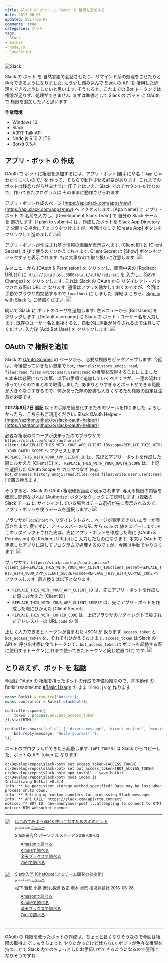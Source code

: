 ```yaml
---
title: Slack の ボット に OAuth で 権限を追加する
date: 2017-06-01
updated: 2017-06-07
comments: true
categories: ボット
tags:
- Slack
- Botkit
- Node.js
- JavaScript
---
```


![](/assets/slack/slack.png "Slack")

Slack の ボット を 自然言語で会話させたり、リマインド系の処理をさせたりと色々できるようになりました. もう少し踏み込んで [Slack の API](https://api.slack.com/methods) を 活用した処理をできるようにしたいと思います. そうなると、これまでの Bot トークンでは権限が足りず、処理ができません. まずは準備として Slack の ボット に OAuth で 権限を追加したいと思います.


**作業環境**
- Windows 10
- Slack
- A3RT Talk API
- Node.js 6.10.2 LTS
- Botkit 0.5.4


## アプリ・ボット の 作成
OAuth で ボットに権限を追加するには、アプリ・ボット(勝手に命名！ `App` じゃ わかりにくいので.) を 作って、そちらで動作させる必要があります. これまでのボットは残念ながらサヨナラに (T_T とはいえ、Slack でのアカウントだけなので、作ってきたプログラムは そのままに動作させられます.

アプリ・ボット作成のページ [https://api.slack.com/apps/new](https://api.slack.com/apps/new) へ アクセスします.
[App Name] に アプリ・ボット の 名前を入力し、[Development Slack Team] で 自分の Slack チーム を 選択します.
[I plan to submit~] は、作成したボットを Slack App Directory で 公開する場合にチェックをつけますが、今回はなしで [Create App] ボタンをクリックして進めました.
![](/assets/slack/oauth/01.png)

アプリ・ボットが作成され基本情報の画面が表示されます. [Client ID] と [Client Secret] は 後で使うのでひかえておきます. Client Secret は [Show] ボタンをクリックすると表示されます. 特に大事なので取り扱いに注意します.
![](/assets/slack/oauth/02.png)

左メニューから [OAuth & Permission] を クリックし、画面中央の [Redirect URL(s)] に `http://localhost:3000/slack/auth/redirect` を 入力し、[Save Changes] を クリックします.
これは Slack の OAuth から リダイレクト・バックされる際の URL に なります. 通常はアプリを動かしておくのですが、今回は手動でブラウザ内完結するので `localhost` に しました. 詳細は こちら、[Sign in with Slack](https://api.slack.com/docs/sign-in-with-slack) も ご参照ください.
![](/assets/slack/oauth/03.png)

続いて Slack に ボットのユーザを追加します. 左メニューから [Bot Users] を クリックします.
[Default username] に Slack の ボット・ユーザー名を入力します. 既存のユーザー名と重複すると、自動的に連番が付与されるので注意してください.
入力後 [Add Bot User] を クリックします.
![](/assets/slack/oauth/04.png)


## OAuth で 権限を追加
Slack の [OAuth Scopes](https://api.slack.com/docs/oauth-scopes) の ページから、必要な権限をピックアップします. 今回は、今後使っていきたい想定で `bot`, `channels:history` ,`emoji:read`, `files:read`, `files:write:user`, `users:read` の権限を取得することにしました.
※ 本来は必要になり次第、以下の手順で追加していくべきですが、一連の流れで作っていくのでまとめて取得しました. あまりとりすぎるとボットができる範囲が大きくなりすぎるので、何かあった際の影響も大きくなるため権限の設定は注意が必要です.

**2017年6月7日 追記**
以下の手順を簡易化するためのツールを作りました. よろしかったら、こちらもご利用ください.
Slack OAuth Helper - [https://azriton.github.io/slack-oauth-helper/](https://azriton.github.io/slack-oauth-helper/)

必要な権限のスコープが決まったのでブラウザで `https://slack.com/oauth/authorize?client_id=REPLACE_THIS_WITH_YOUR_APP_CLIENT_ID&scope=REPLACE_THIS_WITH_YOUR_OAUTH_SCOPE` へ アクセスします.
`REPLACE_THIS_WITH_YOUR_APP_CLIENT_ID` は、先ほどアプリ・ボットを作成した際にひかえた [Client ID] を、
`REPLACE_THIS_WITH_YOUR_OAUTH_SCOPE` は、上記で選択した OAuth Scope を カンマつなぎ (e.g. `bot,channels:history,emoji:read,files:read,files:write:user,users:read`)で置き換えます.

そうすると、Slack の OAuth 権限確認画面が表示されます. 与える権限の内容を確認し問題なければ [Authorize] ボタンをクリックして認可します. (複数の Slack チーム に サインインしている場合はチーム選択が先に表示されるので、アプリ・ボットを使うチームを選択します.)
![](/assets/slack/oauth/05.png)

ブラウザが `localhost` へ リダイレクトされ、ページが表示できないエラーが表示されます. 慌てずに、アドレスバー の URL から `code` の 値をコピーします.
※ このリダイレクトされた先は、先にアプリ・ボットを作成した際に [OAuth & Permission] の [Redirect URL(s)] に 入力したものになります. 本来は OAuth で 連携したアプリに戻してプログラムで処理するのですが、今回は手動でやりきります.
![](/assets/slack/oauth/06.png)

ブラウザで、`https://slack.com/api/oauth.access?client_id=REPLACE_THIS_WITH_YOUR_APP_CLIENT_ID&client_secret=REPLACE_THIS_WITH_YOUR_APP_CLIENT_SECRET&code=REPLACE_THIS_WITH_COPYED_CODE` へ アクセスします.
置き換えは以下となります.
- `REPLACE_THIS_WITH_YOUR_APP_CLIENT_ID` は、先にアプリ・ボットを作成した際にひかえた [Client ID]
- `REPLACE_THIS_WITH_YOUR_APP_CLIENT_SECRET` は、先にアプリ・ボットを作成した際にひかえた [Client Secret]
- `REPLACE_THIS_WITH_COPYED_CODE` は、上記ブラウザのリダイレクトで戻されたアドレスバーの URL `code` の 値

正しく入力できるとトークンが含まれた JSON が 返ります. `access_token` と `bot_access_token` を、それぞれひかえておきます.
`access_token` は Slack の API を 呼び出す際に使うトークンで、`bot_access_token` は ボットを起動する際に使用するトークン(これまで使ってきたトークンと同じ位置づけ) です.
![](/assets/slack/oauth/07.png)


## とりあえず、ボット を 起動
今回は OAuth の 権限を持ったボットの作成で準備段階なので、基本動作 の Botkit readme.md [#Basic Usage](https://github.com/howdyai/botkit/blob/master/docs/readme.md#basic-usage) の まま `index.js` を 作ります.
```javascript
const Botkit = require('botkit');
const controller = Botkit.slackbot();

controller.spawn({
    token : process.env.bot_access_token
}).startRTM();

controller.hears('hello', [ 'direct_message', 'direct_mention', 'mention' ], (bot, message) => {
    bot.reply(message, 'Hello yourself.');
});
```

ボットのプログラムができたら起動します.
`[API_TOKEN]` は Slack からコピーした、ボットの API Token に なります.
```shell-session
c:\Develop\repos\slack-bot> set access_token=[ACCESS_TOKEN]
c:\Develop\repos\slack-bot> set bot_access_token=[BOT_ACCESS_TOKEN]
c:\Develop\repos\slack-bot> npm install --save botkit
c:\Develop\repos\slack-bot> node index.js
Initializing Botkit v0.5.4
info: ** No persistent storage method specified! Data may be lost when process shuts down.
info: ** Setting up custom handlers for processing Slack messages
info: ** API CALL: https://slack.com/api/rtm.connect
notice: ** BOT ID: dev-anonymous-poet ...attempting to connect to RTM!
notice: RTM websocket opened
```



- - - -
<div class="booklink-box" style="text-align:left;padding-bottom:20px;font-size:small;/zoom: 1;overflow: hidden;"><div class="booklink-image" style="float:left;margin:0 15px 10px 0;"><a href="//af.moshimo.com/af/c/click?a_id=860699&p_id=170&pc_id=185&pl_id=4062&s_v=b5Rz2P0601xu&url=http%3A%2F%2Fwww.amazon.co.jp%2Fexec%2Fobidos%2FASIN%2F4893623265" target="_blank" ><img src="https://images-fe.ssl-images-amazon.com/images/I/51SYfM4adrL._SL160_.jpg" style="border: none;" /></a><img src="//i.moshimo.com/af/i/impression?a_id=860699&p_id=170&pc_id=185&pl_id=4062" width="1" height="1" style="border:none;"></div><div class="booklink-info" style="line-height:120%;/zoom: 1;overflow: hidden;"><div class="booklink-name" style="margin-bottom:10px;line-height:120%"><a href="//af.moshimo.com/af/c/click?a_id=860699&p_id=170&pc_id=185&pl_id=4062&s_v=b5Rz2P0601xu&url=http%3A%2F%2Fwww.amazon.co.jp%2Fexec%2Fobidos%2FASIN%2F4893623265" target="_blank" >はじめてみようSlack 使いこなすための31のヒント</a><img src="//i.moshimo.com/af/i/impression?a_id=860699&p_id=170&pc_id=185&pl_id=4062" width="1" height="1" style="border:none;"><div class="booklink-powered-date" style="font-size:8pt;margin-top:5px;font-family:verdana;line-height:120%">posted with <a href="https://yomereba.com" rel="nofollow" target="_blank">ヨメレバ</a></div></div><div class="booklink-detail" style="margin-bottom:5px;">Slack研究会 パーソナルメディア 2016-08-03    </div><div class="booklink-link2" style="margin-top:10px;"><div class="shoplinkamazon" style="margin-right:5px;background: url('//img.yomereba.com/yl.gif') 0 0 no-repeat;padding: 2px 0 2px 18px;white-space: nowrap;"><a href="//af.moshimo.com/af/c/click?a_id=860699&p_id=170&pc_id=185&pl_id=4062&s_v=b5Rz2P0601xu&url=http%3A%2F%2Fwww.amazon.co.jp%2Fexec%2Fobidos%2FASIN%2F4893623265" target="_blank" >Amazonで調べる</a><img src="//i.moshimo.com/af/i/impression?a_id=860699&p_id=170&pc_id=185&pl_id=4062" width="1" height="1" style="border:none;"></div><div class="shoplinkkindle" style="margin-right:5px;background: url('//img.yomereba.com/yl.gif') 0 0 no-repeat;padding: 2px 0 2px 18px;white-space: nowrap;"><a href="//af.moshimo.com/af/c/click?a_id=860699&p_id=170&pc_id=185&pl_id=4062&s_v=b5Rz2P0601xu&url=http%3A%2F%2Fwww.amazon.co.jp%2Fexec%2Fobidos%2FASIN%2FB01L7HCBT2%2F" target="_blank" >Kindleで調べる</a><img src="//i.moshimo.com/af/i/impression?a_id=860699&p_id=170&pc_id=185&pl_id=4062" width="1" height="1" style="border:none;"></div><div class="shoplinkrakuten" style="margin-right:5px;background: url('//img.yomereba.com/yl.gif') 0 -50px no-repeat;padding: 2px 0 2px 18px;white-space: nowrap;"><a href="//af.moshimo.com/af/c/click?a_id=862013&p_id=56&pc_id=56&pl_id=637&s_v=b5Rz2P0601xu&url=http%3A%2F%2Fbooks.rakuten.co.jp%2Frb%2F14364488%2F" target="_blank" >楽天ブックスで調べる</a><img src="//i.moshimo.com/af/i/impression?a_id=862013&p_id=56&pc_id=56&pl_id=637" width="1" height="1" style="border:none;"></div>            <div class="shoplinkseven" style="margin-right:5px;background: url('//img.yomereba.com/yl.gif') 0 -100px no-repeat;padding: 2px 0 2px 18px;white-space: nowrap;"><a href="//af.moshimo.com/af/c/click?a_id=860693&p_id=932&pc_id=1188&pl_id=12456&s_v=b5Rz2P0601xu&url=http%3A%2F%2F7net.omni7.jp%2Fsearch%2F%3FsearchKeywordFlg%3D1%26keyword%3D4-89-362326-3%2520%257C%25204-893-62326-3%2520%257C%25204-8936-2326-3%2520%257C%25204-89362-326-3%2520%257C%25204-893623-26-3%2520%257C%25204-8936232-6-3" target="_blank" >7netで調べる<img src="//i.moshimo.com/af/i/impression?a_id=860693&p_id=932&pc_id=1188&pl_id=12456" width="1" height="1" style="border:none;"></a></div>                          </div></div><div class="booklink-footer" style="clear: left"></div></div>

<div class="booklink-box" style="text-align:left;padding-bottom:20px;font-size:small;/zoom: 1;overflow: hidden;"><div class="booklink-image" style="float:left;margin:0 15px 10px 0;"><a href="//af.moshimo.com/af/c/click?a_id=860699&p_id=170&pc_id=185&pl_id=4062&s_v=b5Rz2P0601xu&url=http%3A%2F%2Fwww.amazon.co.jp%2Fexec%2Fobidos%2FASIN%2F4774182389" target="_blank" ><img src="https://images-fe.ssl-images-amazon.com/images/I/51g9K9r7quL._SL160_.jpg" style="border: none;" /></a><img src="//i.moshimo.com/af/i/impression?a_id=860699&p_id=170&pc_id=185&pl_id=4062" width="1" height="1" style="border:none;"></div><div class="booklink-info" style="line-height:120%;/zoom: 1;overflow: hidden;"><div class="booklink-name" style="margin-bottom:10px;line-height:120%"><a href="//af.moshimo.com/af/c/click?a_id=860699&p_id=170&pc_id=185&pl_id=4062&s_v=b5Rz2P0601xu&url=http%3A%2F%2Fwww.amazon.co.jp%2Fexec%2Fobidos%2FASIN%2F4774182389" target="_blank" >Slack入門 [ChatOpsによるチーム開発の効率化]</a><img src="//i.moshimo.com/af/i/impression?a_id=860699&p_id=170&pc_id=185&pl_id=4062" width="1" height="1" style="border:none;"><div class="booklink-powered-date" style="font-size:8pt;margin-top:5px;font-family:verdana;line-height:120%">posted with <a href="https://yomereba.com" rel="nofollow" target="_blank">ヨメレバ</a></div></div><div class="booklink-detail" style="margin-bottom:5px;">松下 雅和,小島 泰洋,長瀬 敦史,坂本 卓巳 技術評論社 2016-06-28    </div><div class="booklink-link2" style="margin-top:10px;"><div class="shoplinkamazon" style="margin-right:5px;background: url('//img.yomereba.com/yl.gif') 0 0 no-repeat;padding: 2px 0 2px 18px;white-space: nowrap;"><a href="//af.moshimo.com/af/c/click?a_id=860699&p_id=170&pc_id=185&pl_id=4062&s_v=b5Rz2P0601xu&url=http%3A%2F%2Fwww.amazon.co.jp%2Fexec%2Fobidos%2FASIN%2F4774182389" target="_blank" >Amazonで調べる</a><img src="//i.moshimo.com/af/i/impression?a_id=860699&p_id=170&pc_id=185&pl_id=4062" width="1" height="1" style="border:none;"></div><div class="shoplinkkindle" style="margin-right:5px;background: url('//img.yomereba.com/yl.gif') 0 0 no-repeat;padding: 2px 0 2px 18px;white-space: nowrap;"><a href="//af.moshimo.com/af/c/click?a_id=860699&p_id=170&pc_id=185&pl_id=4062&s_v=b5Rz2P0601xu&url=http%3A%2F%2Fwww.amazon.co.jp%2Fexec%2Fobidos%2FASIN%2FB01HI2TD28%2F" target="_blank" >Kindleで調べる</a><img src="//i.moshimo.com/af/i/impression?a_id=860699&p_id=170&pc_id=185&pl_id=4062" width="1" height="1" style="border:none;"></div><div class="shoplinkrakuten" style="margin-right:5px;background: url('//img.yomereba.com/yl.gif') 0 -50px no-repeat;padding: 2px 0 2px 18px;white-space: nowrap;"><a href="//af.moshimo.com/af/c/click?a_id=862013&p_id=56&pc_id=56&pl_id=637&s_v=b5Rz2P0601xu&url=http%3A%2F%2Fbooks.rakuten.co.jp%2Frb%2F14263497%2F" target="_blank" >楽天ブックスで調べる</a><img src="//i.moshimo.com/af/i/impression?a_id=862013&p_id=56&pc_id=56&pl_id=637" width="1" height="1" style="border:none;"></div>           <div class="shoplinkseven" style="margin-right:5px;background: url('//img.yomereba.com/yl.gif') 0 -100px no-repeat;padding: 2px 0 2px 18px;white-space: nowrap;"><a href="//af.moshimo.com/af/c/click?a_id=860693&p_id=932&pc_id=1188&pl_id=12456&s_v=b5Rz2P0601xu&url=http%3A%2F%2F7net.omni7.jp%2Fsearch%2F%3FsearchKeywordFlg%3D1%26keyword%3D4-77-418238-4%2520%257C%25204-774-18238-4%2520%257C%25204-7741-8238-4%2520%257C%25204-77418-238-4%2520%257C%25204-774182-38-4%2520%257C%25204-7741823-8-4" target="_blank" >7netで調べる<img src="//i.moshimo.com/af/i/impression?a_id=860693&p_id=932&pc_id=1188&pl_id=12456" width="1" height="1" style="border:none;"></a></div>                          </div></div><div class="booklink-footer" style="clear: left"></div></div>



- - - -
OAuth の 権限を使ったボットの作成は、ちょっと長くなりそうなので今回は権限の取得まで...
もうちょっと やりたかったけど仕方ない. ボットが色々な権限を持つことで Slack 内でのちょっとしたお手伝いができるようになるので便利になりそうですね.
